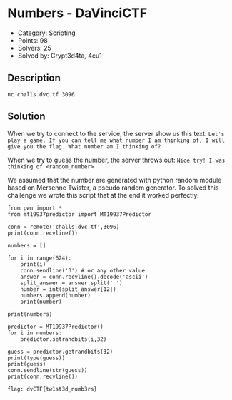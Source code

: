 # Numbers - DaVinciCTF

- Category: Scripting
- Points: 98
- Solvers: 25
- Solved by: Crypt3d4ta, 4cu1

## Description

`nc challs.dvc.tf 3096`

## Solution

When we try to connect to the service, the server show us this text:
`Let's play a game. If you can tell me what number I am thinking of, I will give you the flag.
What number am I thinking of?`

When we try to guess the number, the server throws out:
`Nice try! I was thinking of <random_number>`

We assumed that the number are generated with python random module based on Mersenne Twister, a pseudo random generator.
To solved this challenge we wrote this script that at the end it worked perfectly.

```
from pwn import *
from mt19937predictor import MT19937Predictor

conn = remote('challs.dvc.tf',3096)
print(conn.recvline())

numbers = []

for i in range(624):
    print(i)
    conn.sendline('3') # or any other value
    answer = conn.recvline().decode('ascii')
    split_answer = answer.split(' ')
    number = int(split_answer[12])
    numbers.append(number)
    print(number)

print(numbers)

predictor = MT19937Predictor()
for i in numbers:
    predictor.setrandbits(i,32)

guess = predictor.getrandbits(32)
print(type(guess))
print(guess)
conn.sendline(str(guess))
print(conn.recvline())
```

`flag: dvCTF{tw1st3d_numb3rs}`
